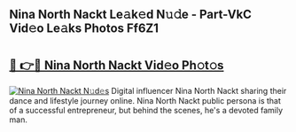 ## Nina North Nackt Le𝚊k𝚎d N𝚞𝚍e - Part-VkC Vid𝚎o Le𝚊ks Photos Ff6Z1

# <h2><a href="http://fb2pa1.evod.top/?m=Nina+North+Nackt">🔗 👉🔴 Nina North Nackt Vid𝚎o Ph𝚘t𝚘s</a></h2>

[![Nina North Nackt N𝚞d𝚎s](https://i.imgur.com/8V9OHl7.gif)](http://fb2pa1.evod.top/?m=Nina+North+Nackt)
Digital influencer Nina North Nackt sharing their dance and lifestyle journey online. Nina North Nackt public persona is that of a successful entrepreneur, but behind the scenes, he's a devoted family man. 
